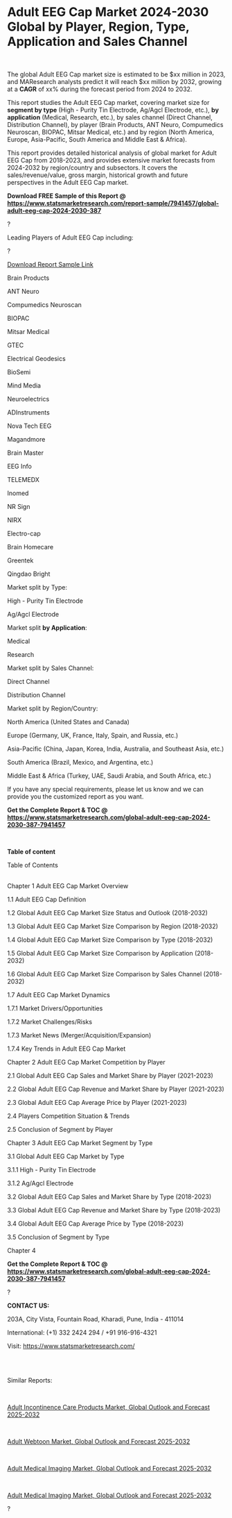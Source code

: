 <h1>Adult EEG Cap Market 2024-2030 Global by Player, Region, Type, Application and Sales Channel</h1><br/><p>The global Adult EEG Cap market size is estimated to be $xx million in 2023, and MAResearch analysts predict it will reach $xx million by 2032, growing at a <strong>CAGR</strong> of xx% during the forecast period from 2024 to 2032.</p>
 
 
 
 <p>This report studies the Adult EEG Cap market, covering market size for <strong>segment by type</strong> (High - Purity Tin Electrode, Ag/Agcl Electrode, etc.), <strong>by application</strong> (Medical, Research, etc.), by sales channel (Direct Channel, Distribution Channel), by player (Brain Products, ANT Neuro, Compumedics Neuroscan, BIOPAC, Mitsar Medical, etc.) and by region (North America, Europe, Asia-Pacific, South America and Middle East & Africa).</p>
 
 
 
 <p>This report provides detailed historical analysis of global market for Adult EEG Cap from 2018-2023, and provides extensive market forecasts from 2024-2032 by region/country and subsectors. It covers the sales/revenue/value, gross margin, historical growth and future perspectives in the Adult EEG Cap market.</p>
 
 
 
 <div><b>Download FREE Sample of this Report @ <a href="https://www.statsmarketresearch.com/download-free-sample/7941457/global-adult-eeg-cap-2024-2030-387">https://www.statsmarketresearch.com/report-sample/7941457/global-adult-eeg-cap-2024-2030-387</a></b></div>
 
 
 
 <p>? </p>
 
 
 
 <p>Leading Players of Adult EEG Cap including:</p>
 
 
 
 <p>? </p>
 
 
 
 <p><a href="https://www.statsmarketresearch.com/download-free-sample/7941457/global-adult-eeg-cap-2024-2030-387">Download Report Sample Link</a></p>
 
 
 
 <p>Brain Products</p>
 
 
 
 <p>ANT Neuro</p>
 
 
 
 <p>Compumedics Neuroscan</p>
 
 
 
 <p>BIOPAC</p>
 
 
 
 <p>Mitsar Medical</p>
 
 
 
 <p>GTEC</p>
 
 
 
 <p>Electrical Geodesics</p>
 
 
 
 <p>BioSemi</p>
 
 
 
 <p>Mind Media</p>
 
 
 
 <p>Neuroelectrics</p>
 
 
 
 <p>ADInstruments</p>
 
 
 
 <p>Nova Tech EEG</p>
 
 
 
 <p>Magandmore</p>
 
 
 
 <p>Brain Master</p>
 
 
 
 <p>EEG Info</p>
 
 
 
 <p>TELEMEDX</p>
 
 
 
 <p>Inomed</p>
 
 
 
 <p>NR Sign</p>
 
 
 
 <p>NIRX</p>
 
 
 
 <p>Electro-cap</p>
 
 
 
 <p>Brain Homecare</p>
 
 
 
 <p>Greentek</p>
 
 
 
 <p>Qingdao Bright</p>
 
 
 
 <p>Market split by Type:</p>
 
 
 
 <p>High - Purity Tin Electrode</p>
 
 
 
 <p>Ag/Agcl Electrode</p>
 
 
 
 <p>Market split <strong>by Application</strong>:</p>
 
 
 
 <p>Medical</p>
 
 
 
 <p>Research</p>
 
 
 
 <p>Market split by Sales Channel:</p>
 
 
 
 <p>Direct Channel</p>
 
 
 
 <p>Distribution Channel</p>
 
 
 
 <p>Market split by Region/Country:</p>
 
 
 
 <p>North America (United States and Canada)</p>
 
 
 
 <p>Europe (Germany, UK, France, Italy, Spain, and Russia, etc.)</p>
 
 
 
 <p>Asia-Pacific (China, Japan, Korea, India, Australia, and Southeast Asia, etc.)</p>
 
 
 
 <p>South America (Brazil, Mexico, and Argentina, etc.)</p>
 
 
 
 <p>Middle East & Africa (Turkey, UAE, Saudi Arabia, and South Africa, etc.)</p>
 
 
 
 <p>If you have any special requirements, please let us know and we can provide you the customized report as you want.</p>
 
 
 
 <div><b>Get the Complete Report & TOC @ <a href="https://www.statsmarketresearch.com/global-adult-eeg-cap-2024-2030-387-7941457">https://www.statsmarketresearch.com/global-adult-eeg-cap-2024-2030-387-7941457</a></b></div>
 
 
 
 <p><br />
 
 <b>Table of content</b></p>
 
 
 
 <p>Table of Contents<br />
 
 <br />
 
 Chapter 1 Adult EEG Cap Market Overview<br />
 
 1.1 Adult EEG Cap Definition<br />
 
 1.2 Global Adult EEG Cap Market Size Status and Outlook (2018-2032)<br />
 
 1.3 Global Adult EEG Cap Market Size Comparison by Region (2018-2032)<br />
 
 1.4 Global Adult EEG Cap Market Size Comparison by Type (2018-2032)<br />
 
 1.5 Global Adult EEG Cap Market Size Comparison by Application (2018-2032)<br />
 
 1.6 Global Adult EEG Cap Market Size Comparison by Sales Channel (2018-2032)<br />
 
 1.7 Adult EEG Cap Market Dynamics<br />
 
 1.7.1 Market Drivers/Opportunities<br />
 
 1.7.2 Market Challenges/Risks<br />
 
 1.7.3 Market News (Merger/Acquisition/Expansion)<br />
 
 1.7.4 Key Trends in Adult EEG Cap Market<br />
 
 Chapter 2 Adult EEG Cap Market Competition by Player<br />
 
 2.1 Global Adult EEG Cap Sales and Market Share by Player (2021-2023)<br />
 
 2.2 Global Adult EEG Cap Revenue and Market Share by Player (2021-2023)<br />
 
 2.3 Global Adult EEG Cap Average Price by Player (2021-2023)<br />
 
 2.4 Players Competition Situation & Trends<br />
 
 2.5 Conclusion of Segment by Player<br />
 
 Chapter 3 Adult EEG Cap Market Segment by Type<br />
 
 3.1 Global Adult EEG Cap Market by Type<br />
 
 3.1.1 High - Purity Tin Electrode<br />
 
 3.1.2 Ag/Agcl Electrode<br />
 
 3.2 Global Adult EEG Cap Sales and Market Share by Type (2018-2023)<br />
 
 3.3 Global Adult EEG Cap Revenue and Market Share by Type (2018-2023)<br />
 
 3.4 Global Adult EEG Cap Average Price by Type (2018-2023)<br />
 
 3.5 Conclusion of Segment by Type<br />
 
 Chapter 4</p>
 
 
 
 <div><b>Get the Complete Report & TOC @ <a href="https://www.statsmarketresearch.com/global-adult-eeg-cap-2024-2030-387-7941457">https://www.statsmarketresearch.com/global-adult-eeg-cap-2024-2030-387-7941457</a></b></div>
 
 
 
 <p>? </p>
 
 
 
 <p><b>CONTACT US:</b><br />
 
 203A, City Vista, Fountain Road, Kharadi, Pune, India - 411014<br />
 
 International: (+1) 332 2424 294 / +91 916-916-4321<br />
 
 Visit: <a href="https://www.statsmarketresearch.com/">https://www.statsmarketresearch.com/</a><br />
 
 <br />
 
 <br />
 
 Similar Reports:<br />
 
 <br />
 
 <a href="https://www.statsmarketresearch.com/global-adult-incontinence-care-s-forecast-2025-2032-55-8035919">Adult Incontinence Care Products Market, Global Outlook and Forecast 2025-2032</a><br />
 
 <br />
 
 <a href="https://www.statsmarketresearch.com/global-adult-webtoon-forecast-2025-2032-535-8033632">Adult Webtoon Market, Global Outlook and Forecast 2025-2032</a><br />
 
 <br />
 
 <a href="https://www.statsmarketresearch.com/global-adult-medical-imaging-forecast-2025-2032-389-8031083">Adult Medical Imaging Market, Global Outlook and Forecast 2025-2032</a><br />
 
 <br />
 
 <a href="https://www.statsmarketresearch.com/global-adult-medical-imaging-forecast-2025-2032-654-8031082">Adult Medical Imaging Market, Global Outlook and Forecast 2025-2032</a><br />
 
 ? </p>